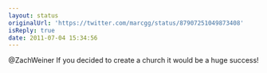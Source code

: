 ```yaml
---
layout: status
originalUrl: 'https://twitter.com/marcgg/status/87907251049873408'
isReply: true
date: 2011-07-04 15:34:56
---
```


@ZachWeiner If you decided to create a church it would be a huge success!
